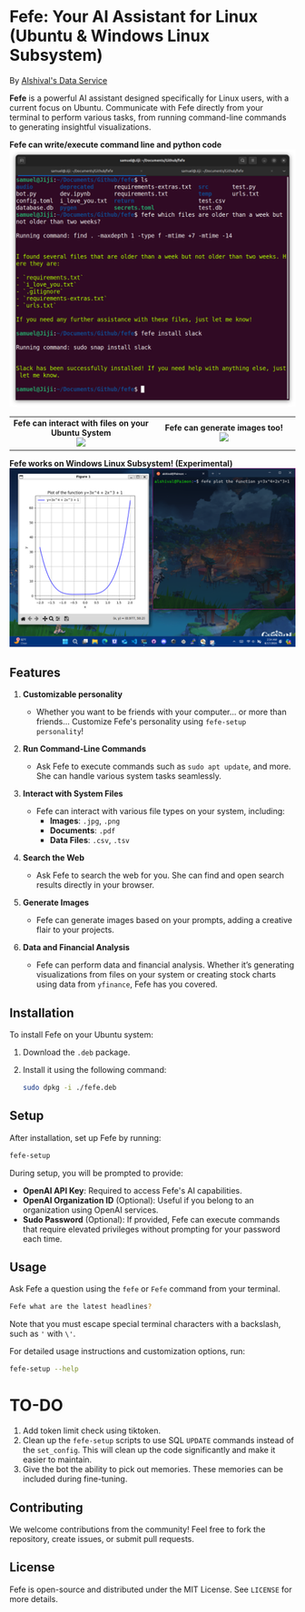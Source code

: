# Fefe: Your AI Assistant for Linux (Ubuntu & Windows Linux Subsystem)
By [Alshival's Data Service](https://alshival.com)

**Fefe** is a powerful AI assistant designed specifically for Linux users, with a current focus on Ubuntu. Communicate with Fefe directly from your terminal to perform various tasks, from running command-line commands to generating insightful visualizations.

<figcaption><b>Fefe can write/execute command line and python code</b></figcaption>
<img src="https://github.com/alshival/fefe-terminal/blob/main/media/Screenshot%20from%202024-08-17%2002-25-56.png">

<table style="width: 100%; border-collapse: collapse;">
  <tr>
    <td style="width: 50%; text-align: center;">
      <figcaption><b>Fefe can interact with files on your Ubuntu System</b></figcaption>
      <img src="https://github.com/alshival/fefe-terminal/blob/main/media/Screenshot%20from%202024-08-16%2012-32-00.png" style="width: 100%;">
    </td>
    <td style="width: 50%; text-align: center;">
      <figcaption><b>Fefe can generate images too!</b></figcaption>
      <img src="https://github.com/alshival/fefe-terminal/blob/main/media/Screenshot%20from%202024-08-16%2012-33-37.png" style="width: 100%;">
    </td>
  </tr>
</table>

<figcaption><b>Fefe works on Windows Linux Subsystem! (Experimental)</b></figcaption>
<img src="https://github.com/alshival/fefe-terminal/blob/main/media/Screenshot%202024-08-17%20023505.png">

## Features
1. **Customizable personality**
   - Whether you want to be friends with your computer... or more than friends... Customize Fefe's personality using `fefe-setup personality`!

2. **Run Command-Line Commands**
   - Ask Fefe to execute commands such as `sudo apt update`, and more. She can handle various system tasks seamlessly.

3. **Interact with System Files**
   - Fefe can interact with various file types on your system, including:
     - **Images**: `.jpg`, `.png`
     - **Documents**: `.pdf`
     - **Data Files**: `.csv`, `.tsv`

4. **Search the Web**
   - Ask Fefe to search the web for you. She can find and open search results directly in your browser.

5. **Generate Images**
   - Fefe can generate images based on your prompts, adding a creative flair to your projects.

6. **Data and Financial Analysis**
   - Fefe can perform data and financial analysis. Whether it’s generating visualizations from files on your system or creating stock charts using data from `yfinance`, Fefe has you covered.

## Installation

To install Fefe on your Ubuntu system:

1. Download the `.deb` package.
2. Install it using the following command:

   ```bash
   sudo dpkg -i ./fefe.deb
   ```

## Setup

After installation, set up Fefe by running:

```bash
fefe-setup
```

During setup, you will be prompted to provide:

- **OpenAI API Key**: Required to access Fefe's AI capabilities.
- **OpenAI Organization ID** (Optional): Useful if you belong to an organization using OpenAI services.
- **Sudo Password** (Optional): If provided, Fefe can execute commands that require elevated privileges without prompting for your password each time.

## Usage

Ask Fefe a question using the `fefe` or `Fefe` command from your terminal. 
```bash
Fefe what are the latest headlines?
```
Note that you must escape special terminal characters with a backslash, such as `'` with `\'`.


For detailed usage instructions and customization options, run:

```bash
fefe-setup --help
```

# TO-DO
1. Add token limit check using tiktoken.
2. Clean up the `fefe-setup` scripts to use SQL `UPDATE` commands instead of the `set_config`. This will clean up the code significantly and make it easier to maintain.
3. Give the bot the ability to pick out memories. These memories can be included during fine-tuning.

## Contributing

We welcome contributions from the community! Feel free to fork the repository, create issues, or submit pull requests.

## License

Fefe is open-source and distributed under the MIT License. See `LICENSE` for more details.
